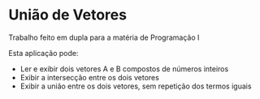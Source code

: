 # União de Vetores

Trabalho feito em dupla para a matéria de Programação I

Esta aplicação pode:
- Ler e exibir dois vetores A e B compostos de números inteiros
- Exibir a intersecção entre os dois vetores
- Exibir a união entre os dois vetores, sem repetição dos termos iguais
